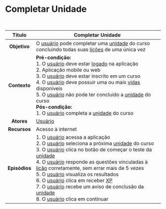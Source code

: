 # Completar Unidade

$~$

|  **Título**   | Completar Unidade                                                                                                                                                                                                                                                                                                                                                                                                                                   |
| :-----------: | --------------------------------------------------------------------------------------------------------------------------------------------------------------------------------------------------------------------------------------------------------------------------------------------------------------------------------------------------------------------------------------------------------------------------------------------------- |
| **Objetivo**  | O [usuário](../lexicos.md#usuario) pode completar uma [unidade](../lexicos.md#unidade) do curso concluindo todas suas [lições](../lexicos.md#licao) de uma única vez                                                                                                                                                                                                                                                                                                                                                         |
| **Contexto**  | **Pré-condição:** <br/> 1. O [usuário](../lexicos.md#usuario) deve estar [logado](../lexicos.md#login) na aplicação <br/> 2. Aplicação mobile ou web <br/> 3. O [usuário](../lexicos.md#usuario) deve estar inscrito em um curso <br/> 4. O [usuário](../lexicos.md#usuario) deve possuir uma ou mais [vidas](../lexicos.md#vidas) disponíveis <br/> 5. O [usuário](../lexicos.md#usuario) não pode ter concluído a [unidade](../lexicos.md#unidade) do curso <br/> **Pós-condição:** <br/> 1. O [usuário](../lexicos.md#usuario) completa a [unidade](../lexicos.md#unidade) do curso                                                                                           |
|  **Atores**   | [Usuário](../lexicos.md#usuario)                                                                                                                                                                                                                                                                                                                                                                                                                                             |
| **Recursos**  | Acesso à internet                                                                                                                                                                                                                                                                                                                                                                                                                                   |
| **Episódios**  | 1. O [usuário](../lexicos.md#usuario) acessa a aplicação <br/> 2. O [usuário](../lexicos.md#usuario) seleciona a próxima [unidade](../lexicos.md#unidade) do curso <br/> 3. O [usuário](../lexicos.md#usuario) clica no botão de começar o teste da [unidade](../lexicos.md#unidade) <br/> 4. O [usuário](../lexicos.md#usuario) responde as questões vinculadas à [lição](../lexicos.md#licao) corretamente, sem errar mais de 5 vezes <br/> 5. O [usuário](../lexicos.md#usuario) visualiza os resultados <br/> 6. O [usuário](../lexicos.md#usuario) clica em receber [XP](../lexicos.md#xp) <br/> 7. O [usuário](../lexicos.md#usuario) recebe um aviso de conclusão da [unidade](../lexicos.md#unidade) <br/> 8. O [usuário](../lexicos.md#usuario) clica em continuar <br/> |

